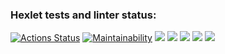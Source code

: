 ### Hexlet tests and linter status:
[![Actions Status](https://github.com/TreshaNatalia/frontend-project-44/workflows/hexlet-check/badge.svg)](https://github.com/TreshaNatalia/frontend-project-44/actions)
[![Maintainability](https://api.codeclimate.com/v1/badges/699655474f7d400f8dc9/maintainability)](https://codeclimate.com/github/TreshaNatalia/frontend-project-44/maintainability)
<a href="https://asciinema.org/a/eOemvh7DPLNgx5Og8tHqQ7A6Z" target="_blank"><img src="https://asciinema.org/a/eOemvh7DPLNgx5Og8tHqQ7A6Z.svg" /></a>
<a href="https://asciinema.org/a/q6mk1lnq0IlqLykadWbnbflXc" target="_blank"><img src="https://asciinema.org/a/q6mk1lnq0IlqLykadWbnbflXc.svg" /></a>
<a href="https://asciinema.org/a/mtCLLDpccWC41SalOKPjIR8nb" target="_blank"><img src="https://asciinema.org/a/mtCLLDpccWC41SalOKPjIR8nb.svg" /></a>
<a href="https://asciinema.org/a/HDvPqqWJ50Rxf3HDONrXNHoxi" target="_blank"><img src="https://asciinema.org/a/HDvPqqWJ50Rxf3HDONrXNHoxi.svg" /></a>
<a href="https://asciinema.org/a/ogxQHlTQP3VnHZEbBNn7N1ieZ" target="_blank"><img src="https://asciinema.org/a/ogxQHlTQP3VnHZEbBNn7N1ieZ.svg" /></a>